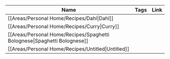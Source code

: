 |Name|Tags|Link|
|---|---|---|
|[[Areas/Personal Home/Recipes/Dahl\|Dahl]]|||
|[[Areas/Personal Home/Recipes/Curry\|Curry]]|||
|[[Areas/Personal Home/Recipes/Spaghetti Bolognese\|Spaghetti Bolognese]]|||
|[[Areas/Personal Home/Recipes/Untitled\|Untitled]]|||